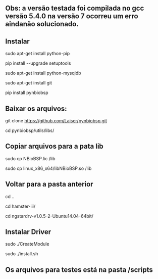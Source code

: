 

## Obs: a versão testada foi compilada no gcc versão 5.4.0 na versão 7 ocorreu um erro aindanão solucionado.



## Instalar 

sudo apt-get install python-pip

pip install --upgrade setuptools

sudo apt-get install python-mysqldb

sudo apt-get install git

pip install pynbiobsp




## Baixar os arquivos:

git clone https://github.com/Laiser/pynbiobsp.git

cd pynbiobsp/utils/libs/



## Copiar arquivos para a pata lib

sudo cp NBioBSP.lic /lib

sudo cp linux_x86_x64/libNBioBSP.so /lib



## Voltar para a pasta anterior

cd ..

cd hamster-iii/

cd ngstardrv-v1.0.5-2-Ubuntu14.04-64bit/



## Instalar Driver

sudo ./CreateModule

sudo ./install.sh


## Os arquivos para testes está na pasta /scripts